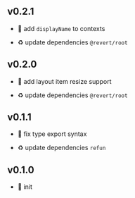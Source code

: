 ## v0.2.1

* 🐞 add `displayName` to contexts

* ♻️ update dependencies `@revert/root`

## v0.2.0

* 🌱 add layout item resize support

* ♻️ update dependencies `@revert/root`

## v0.1.1

* 🐞 fix type export syntax

* ♻️ update dependencies `refun`

## v0.1.0

* 🐣 init
